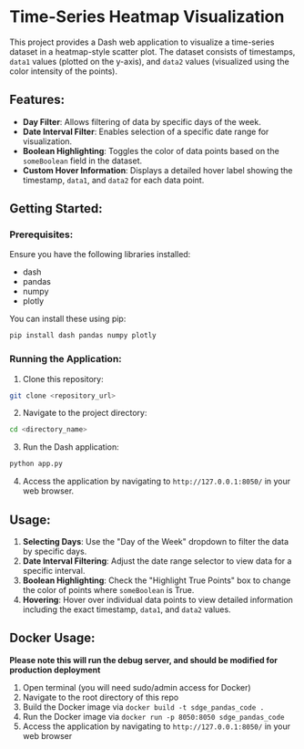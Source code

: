 # Time-Series Heatmap Visualization

This project provides a Dash web application to visualize a time-series dataset in a heatmap-style scatter plot. The dataset consists of timestamps, `data1` values (plotted on the y-axis), and `data2` values (visualized using the color intensity of the points).

## Features:

- **Day Filter**: Allows filtering of data by specific days of the week.
- **Date Interval Filter**: Enables selection of a specific date range for visualization.
- **Boolean Highlighting**: Toggles the color of data points based on the `someBoolean` field in the dataset.
- **Custom Hover Information**: Displays a detailed hover label showing the timestamp, `data1`, and `data2` for each data point.

## Getting Started:

### Prerequisites:

Ensure you have the following libraries installed:

- dash
- pandas
- numpy
- plotly

You can install these using pip:

```bash
pip install dash pandas numpy plotly
```

### Running the Application:

1. Clone this repository:

```bash
git clone <repository_url>
```

2. Navigate to the project directory:

```bash
cd <directory_name>
```

3. Run the Dash application:

```bash
python app.py
```

4. Access the application by navigating to `http://127.0.0.1:8050/` in your web browser.

## Usage:

1. **Selecting Days**: Use the "Day of the Week" dropdown to filter the data by specific days.
2. **Date Interval Filtering**: Adjust the date range selector to view data for a specific interval.
3. **Boolean Highlighting**: Check the "Highlight True Points" box to change the color of points where `someBoolean` is True.
4. **Hovering**: Hover over individual data points to view detailed information including the exact timestamp, `data1`, and `data2` values.

## Docker Usage:

**Please note this will run the debug server, and should be modified for production deployment**

1. Open terminal (you will need sudo/admin access for Docker)
2. Navigate to the root directory of this repo
3. Build the Docker image via `docker build -t sdge_pandas_code .`
4. Run the Docker image via `docker run -p 8050:8050 sdge_pandas_code`
5. Access the application by navigating to `http://127.0.0.1:8050/` in your web browser